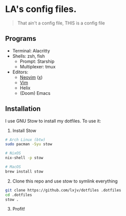 # LA's config files.

> That ain't a config file, THIS is a config file

## Programs
- Terminal: Alacritty
- Shells: zsh, fish
  - Prompt: Starship
  - Multiplexer: tmux
- Editors:
  - [Neovim](https://github.com/lxjv/dotfiles/tree/main/.config/nvim) ([x](https://neovim.io))
  - [Vim](https://github.com/lxjv/dotfiles/tree/main/.vimrc)
  - Helix
  - (Doom) Emacs

## Installation

I use GNU Stow to install my dotfiles. To use it:

1. Install Stow
```sh
# Arch Linux (btw)
sudo pacman -Syu stow

# NixOS
nix-shell -p stow

# MacOS
brew install stow
```

2. Clone this repo and use stow to symlink everything
```sh
git clone https://github.com/lxjv/dotfiles .dotfiles
cd .dotfiles
stow .
```

3. Profit!
